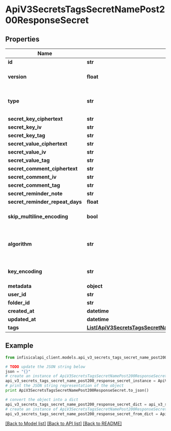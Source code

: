 # ApiV3SecretsTagsSecretNamePost200ResponseSecret


## Properties
Name | Type | Description | Notes
------------ | ------------- | ------------- | -------------
**id** | **str** |  | 
**version** | **float** |  | [optional] [default to 1]
**type** | **str** |  | [optional] [default to 'shared']
**secret_key_ciphertext** | **str** |  | 
**secret_key_iv** | **str** |  | 
**secret_key_tag** | **str** |  | 
**secret_value_ciphertext** | **str** |  | 
**secret_value_iv** | **str** |  | 
**secret_value_tag** | **str** |  | 
**secret_comment_ciphertext** | **str** |  | [optional] 
**secret_comment_iv** | **str** |  | [optional] 
**secret_comment_tag** | **str** |  | [optional] 
**secret_reminder_note** | **str** |  | [optional] 
**secret_reminder_repeat_days** | **float** |  | [optional] 
**skip_multiline_encoding** | **bool** |  | [optional] [default to False]
**algorithm** | **str** |  | [optional] [default to 'aes-256-gcm']
**key_encoding** | **str** |  | [optional] [default to 'utf8']
**metadata** | **object** |  | [optional] 
**user_id** | **str** |  | [optional] 
**folder_id** | **str** |  | 
**created_at** | **datetime** |  | 
**updated_at** | **datetime** |  | 
**tags** | [**List[ApiV3SecretsTagsSecretNamePost200ResponseSecretTagsInner]**](ApiV3SecretsTagsSecretNamePost200ResponseSecretTagsInner.md) |  | 

## Example

```python
from infisicalapi_client.models.api_v3_secrets_tags_secret_name_post200_response_secret import ApiV3SecretsTagsSecretNamePost200ResponseSecret

# TODO update the JSON string below
json = "{}"
# create an instance of ApiV3SecretsTagsSecretNamePost200ResponseSecret from a JSON string
api_v3_secrets_tags_secret_name_post200_response_secret_instance = ApiV3SecretsTagsSecretNamePost200ResponseSecret.from_json(json)
# print the JSON string representation of the object
print ApiV3SecretsTagsSecretNamePost200ResponseSecret.to_json()

# convert the object into a dict
api_v3_secrets_tags_secret_name_post200_response_secret_dict = api_v3_secrets_tags_secret_name_post200_response_secret_instance.to_dict()
# create an instance of ApiV3SecretsTagsSecretNamePost200ResponseSecret from a dict
api_v3_secrets_tags_secret_name_post200_response_secret_from_dict = ApiV3SecretsTagsSecretNamePost200ResponseSecret.from_dict(api_v3_secrets_tags_secret_name_post200_response_secret_dict)
```
[[Back to Model list]](../README.md#documentation-for-models) [[Back to API list]](../README.md#documentation-for-api-endpoints) [[Back to README]](../README.md)


